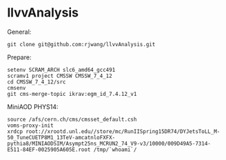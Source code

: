 llvvAnalysis
==============

General:

	git clone git@github.com:rjwang/llvvAnalysis.git


Prepare:

	setenv SCRAM_ARCH slc6_amd64_gcc491
	scramv1 project CMSSW CMSSW_7_4_12
	cd CMSSW_7_4_12/src
	cmsenv
	git cms-merge-topic ikrav:egm_id_7.4.12_v1

MiniAOD PHYS14:

	source /afs/cern.ch/cms/cmsset_default.csh
	voms-proxy-init
	xrdcp root://xrootd.unl.edu//store/mc/RunIISpring15DR74/DYJetsToLL_M-50_TuneCUETP8M1_13TeV-amcatnloFXFX-pythia8/MINIAODSIM/Asympt25ns_MCRUN2_74_V9-v3/10000/009D49A5-7314-E511-84EF-0025905A605E.root /tmp/`whoami`/
